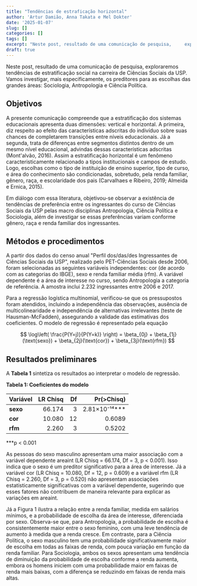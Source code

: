```yaml
---
title: "Tendências de estraficação horizontal"
author: 'Artur Damião, Anna Takata e Mel Dokter'
date: '2025-01-07'
slug: []
categories: []
tags: []
excerpt: "Neste post, resultado de uma comunicação de pesquisa,     exploraremos tendências de estratificação social na carreira de   Ciências Sociais da USP. Vamos investigar, mais especificamente,   os preditores para as escolhas das grandes áreas: Sociologia,     Antropologia e Ciência Política."
draft: true
---
```


Neste post, resultado de uma comunicação de pesquisa, exploraremos tendências de estratificação social na carreira de Ciências Sociais da USP. Vamos investigar, mais especificamente, os preditores para as escolhas das grandes áreas: Sociologia, Antropologia e Ciência Política.

## Objetivos

A presente comunicação compreende que a estratificação dos sistemas educacionais apresenta duas dimensões: vertical e horizontal. A primeira, diz respeito ao efeito das características adscritas do indivíduo sobre suas chances de completarem transições entre níveis educacionais. Já a segunda, trata de diferenças entre segmentos distintos dentro de um mesmo nível educacional, advindas dessas características adscritas (Mont'alvão, 2016). Assim a estratificação horizontal é um fenômeno caracteristicamente relacionado a tipos institucionais e campos de estudo. Logo, escolhas como o tipo de instituição de ensino superior, tipo de curso, e área do conhecimento são condicionadas, sobretudo, pela renda familiar, gênero, raça, e escolaridade dos pais (Carvalhaes e Ribeiro, 2019; Almeida e Ernica, 2015).

Em diálogo com essa literatura, objetivou-se observar a existência de tendências de preferência entre os ingressantes do curso de Ciências Sociais da USP pelas macro disciplinas Antropologia, Ciência Política e Sociologia, além de investigar se essas preferências variam conforme gênero, raça e renda familiar dos ingressantes.

## Métodos e procedimentos

A partir dos dados do censo anual "Perfil dos/das/des Ingressantes de Ciências Sociais da USP", realizado pelo PET-Ciências Sociais desde 2006, foram selecionadas as seguintes variáveis independentes: cor (de acordo com as categorias do IBGE), sexo e renda familiar média (rfm). A variável dependente é a área de interesse no curso, sendo Antropologia a categoria de referência. A amostra inclui 2.232 ingressantes entre 2006 e 2017.

Para a regressão logística multinomial, verificou-se que os pressupostos foram atendidos, incluindo a independência das observações, ausência de multicolinearidade e independência de alternativas irrelevantes (teste de Hausman-McFadden), assegurando a validade das estimativas dos coeficientes. O modelo de regressão é representado pela equação

$$
\log\left( \frac{P(Y=j)}{P(Y=k)} \right) = \beta_{0j} + \beta_{1j}(\text{sexo}) + \beta_{2j}(\text{cor}) + \beta_{3j}(\text{rfm})
$$

## Resultados preliminares

A **Tabela 1** sintetiza os resultados ao interpretar o modelo de regressão.

**Tabela 1: Coeficientes do modelo**

| Variável | LR Chisq |  Df |      Pr(\>Chisq) |
|----------|---------:|----:|-----------------:|
| **sexo** |   66.174 |   3 | 2.81×10⁻¹⁴\*\*\* |
| **cor**  |   10.080 |  12 |           0.6089 |
| **rfm**  |    2.260 |   3 |           0.5202 |

\*\*\*p \< 0.001

As pessoas do sexo masculino apresentam uma maior associação com a variável dependente areaint (LR Chisq = 66.174, Df = 3, p \< 0.001). Isso indica que o sexo é um preditor significativo para a área de interesse. Já a variável cor (LR Chisq = 10.080, Df = 12, p = 0.609) e a variável rfm (LR Chisq = 2.260, Df = 3, p = 0.520) não apresentam associações estatisticamente significativas com a variável dependente, sugerindo que esses fatores não contribuem de maneira relevante para explicar as variações em areaint.

Já a Figura 1 ilustra a relação entre a renda familiar, medida em salários mínimos, e a probabilidade de escolha da área de interesse, diferenciada por sexo. Observa-se que, para Antropologia, a probabilidade de escolha é consistentemente maior entre o sexo feminino, com uma leve tendência de aumento à medida que a renda cresce. Em contraste, para a Ciência Política, o sexo masculino tem uma probabilidade significativamente maior de escolha em todas as faixas de renda, com pouca variação em função da renda familiar. Para Sociologia, ambos os sexos apresentam uma tendência de diminuição da probabilidade de escolha conforme a renda aumenta, embora os homens iniciem com uma probabilidade maior em faixas de renda mais baixas, com a diferença se reduzindo em faixas de renda mais altas.
